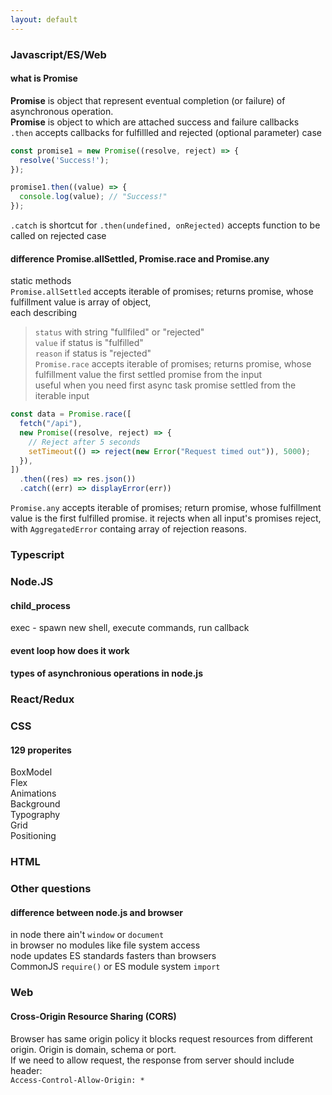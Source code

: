 ```yaml
---
layout: default
---
```


### Javascript/ES/Web  
#### what is Promise  
**Promise** is object that represent eventual completion (or failure) of asynchronous operation.  
**Promise** is object to which are attached success and failure callbacks   
`.then` accepts callbacks for fulfillled and rejected (optional parameter) case  
```js   
const promise1 = new Promise((resolve, reject) => {
  resolve('Success!');
});

promise1.then((value) => {
  console.log(value); // "Success!"
});
```  
`.catch` is shortcut for `.then(undefined, onRejected)`  accepts function to be called on rejected case  



#### difference Promise.allSettled, Promise.race and Promise.any  
static methods  
`Promise.allSettled` accepts iterable of promises; returns promise, whose fulfillment value is array of object,  
each describing  
> `status` with string "fullfiled" or "rejected"  
> `value` if status is "fulfilled"  
> `reason` if status is "rejected"  
`Promise.race` accepts iterable of promises; returns promise, whose fulfillment value the first settled promise from the input  
useful when you need first async task promise settled from the iterable input    
```js  
const data = Promise.race([
  fetch("/api"),
  new Promise((resolve, reject) => {
    // Reject after 5 seconds
    setTimeout(() => reject(new Error("Request timed out")), 5000);
  }),
])
  .then((res) => res.json())
  .catch((err) => displayError(err))
```  
`Promise.any` accepts iterable of promises; return promise, whose fulfillment value is the first fulfilled  promise. it rejects when all input's promises reject, with `AggregatedError` containg array of rejection reasons.  

### Typescript  


### Node.JS  
####  child_process  
exec - spawn new shell, execute commands, run callback  


#### event loop how does it work  

#### types of asynchronious operations in node.js  



### React/Redux  



### CSS  
#### 129 properites  
BoxModel  
Flex   
Animations  
Background  
Typography  
Grid  
Positioning  

### HTML  
 

### Other questions  
#### difference between node.js and browser  
in node there ain't `window` or `document`  
in browser no modules like file system access  
node updates ES standards fasters than browsers  
CommonJS `require()` or ES module system `import`  

### Web  
#### Cross-Origin Resource Sharing (CORS)  
Browser has same origin policy  it blocks request resources from different origin. Origin is domain, schema or port.  
If we need to allow request, the response from server should include header:  
`Access-Control-Allow-Origin: *`  
